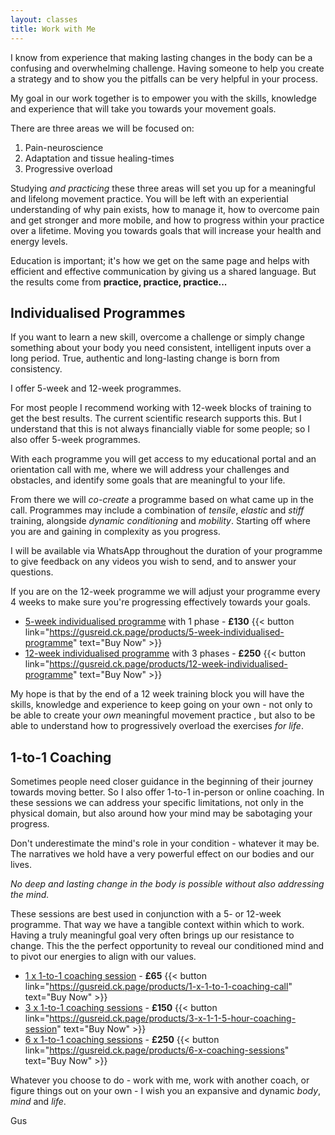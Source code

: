 ```yaml
---
layout: classes
title: Work with Me
---
```


I know from experience that making lasting changes in the body can be a confusing and overwhelming challenge. Having someone to help you create a strategy and to show you the pitfalls can be very helpful in your process. 

My goal in our work together is to empower you with the skills, knowledge and experience that will take you towards your movement goals. 

There are three areas we will be focused on:
1. Pain-neuroscience
2. Adaptation and tissue healing-times 
3. Progressive overload

Studying *and practicing* these three areas will set you up for a meaningful and lifelong movement practice. You will be left with an experiential understanding of why pain exists, how to manage it, how to overcome pain and get stronger and more mobile, and how to progress within your practice over a lifetime. Moving you towards goals that will increase your health and energy levels. 

Education is important; it's how we get on the same page and helps with efficient and effective communication by giving us a shared language. But the results come from **practice, practice, practice...**
## Individualised Programmes
If you want to learn a new skill, overcome a challenge or simply change something about your body you need consistent, intelligent inputs over a long period. True, authentic and long-lasting change is born from consistency. 

I offer 5-week and 12-week programmes. 

For most people I recommend working with 12-week blocks of training to get the best results. The current scientific research supports this. But I understand that this is not always financially viable for some people; so I also offer 5-week programmes. 

With each programme you will get access to my educational portal and an orientation call with me, where we will address your challenges and obstacles, and identify some goals that are meaningful to your life. 

From there we will *co-create* a programme based on what came up in the call. Programmes may include a combination of *tensile*, *elastic* and *stiff*  training, alongside *dynamic conditioning* and *mobility*. Starting off where you are and gaining in complexity as you progress. 

I will be available via WhatsApp throughout the duration of your programme to give feedback on any videos you wish to send, and to answer your questions. 

If you are on the 12-week programme we will adjust your programme every 4 weeks to make sure you're progressing effectively towards your goals. 

- [5-week individualised programme](https://gusreid.ck.page/products/5-week-individualised-programme) with 1 phase - **£130** {{< button link="https://gusreid.ck.page/products/5-week-individualised-programme" text="Buy Now" >}}
- [12-week individualised programme](https://gusreid.ck.page/products/12-week-individualised-programme) with 3 phases - **£250** {{< button link="https://gusreid.ck.page/products/12-week-individualised-programme" text="Buy Now" >}}

My hope is that by the end of a 12 week training block you will have the skills, knowledge and experience to keep going on your own - not only to be able to create your *own* meaningful movement practice , but also to be able to understand how to progressively overload the exercises *for life*. 

## 1-to-1 Coaching
Sometimes people need closer guidance in the beginning of their journey towards moving better. So I also offer 1-to-1 in-person or online coaching. In these sessions we can address your specific limitations, not only in the physical domain, but also around how your mind may be sabotaging your progress. 

Don't underestimate the mind's role in your condition - whatever it may be. The narratives we hold have a very powerful effect on our bodies and our lives. 

*No deep and lasting change in the body is possible without also addressing the mind.* 

These sessions are best used in conjunction with a 5- or 12-week programme. That way we have a tangible context within which to work. Having a truly meaningful goal very often brings up our resistance to change. This the the perfect opportunity to reveal our conditioned mind and to pivot our energies to align with our values. 

- [1 x 1-to-1 coaching session](https://gusreid.ck.page/products/1-x-1-to-1-coaching-call) - **£65** {{< button link="https://gusreid.ck.page/products/1-x-1-to-1-coaching-call" text="Buy Now" >}}
- [3 x 1-to-1 coaching sessions](https://gusreid.ck.page/products/3-x-1-1-5-hour-coaching-session) - **£150** {{< button link="https://gusreid.ck.page/products/3-x-1-1-5-hour-coaching-session" text="Buy Now" >}}
- [6 x 1-to-1 coaching sessions](https://gusreid.ck.page/products/6-x-coaching-sessions) - **£250** {{< button link="https://gusreid.ck.page/products/6-x-coaching-sessions" text="Buy Now" >}}

Whatever you choose to do - work with me, work with another coach, or figure things out on your own - I wish you an expansive and dynamic *body*, *mind* and *life*. 

Gus


